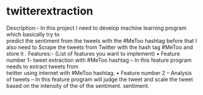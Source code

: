 # twitterextraction
Description:- In this project I need to develop machine learning program which basically  try to  
                       predict the sentiment from the tweets with the #MeToo hashtag before that I also 
                       need to Scrape the tweets from Twitter with the hash tag #MeToo and store it .
Features:- (List of features you want to implement)
•		Feature number 1- tweet extraction with #MeToo hashtag – In this feature program          
                                                             needs to extract tweets from                                                                                                                                   
                                                             twitter using internet with 
                                                             #MeToo hashtag.
•		Feature number 2 – Analysis of tweets – In this feature program will judge the tweet and  scale the tweet 
                                            based on the intensity of the of the sentiment. sentiment.
	
